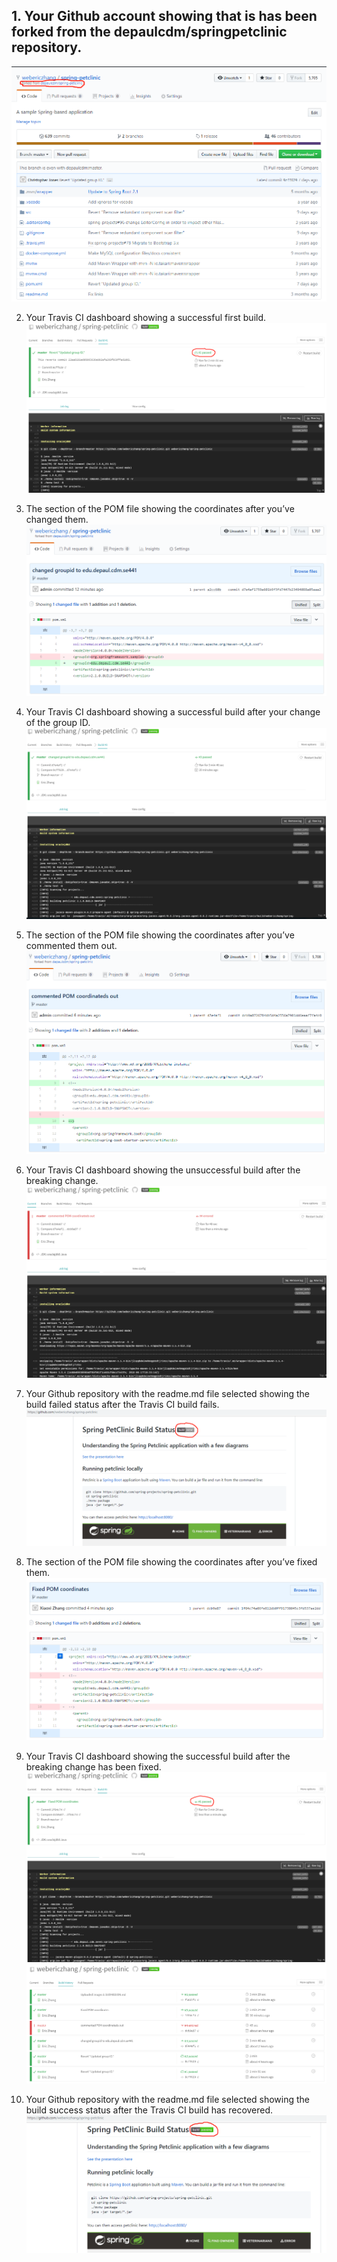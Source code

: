 ## 1. Your Github account showing that is has been forked from the depaulcdm/springpetclinic repository.
   ![Github account](https://github.com/webericzhang/spring-petclinic/blob/master/images/1.png)
   
2. Your Travis CI dashboard showing a successful first build.
   ![First build](https://github.com/webericzhang/spring-petclinic/blob/master/images/2.png)

3. The section of the POM file showing the coordinates after you’ve changed them.
   ![POM file](https://github.com/webericzhang/spring-petclinic/blob/master/images/3.png)

4. Your Travis CI dashboard showing a successful build after your change of the group ID.
   ![Successful build](https://github.com/webericzhang/spring-petclinic/blob/master/images/4.png)

5. The section of the POM file showing the coordinates after you’ve commented them out.
   ![Comment coordinates out](https://github.com/webericzhang/spring-petclinic/blob/master/images/5.png)

6. Your Travis CI dashboard showing the unsuccessful build after the breaking change.
   ![Unsuccessful build](https://github.com/webericzhang/spring-petclinic/blob/master/images/6.png)

7. Your Github repository with the readme.md file selected showing the build failed status after the Travis CI build fails.
   ![Build status](https://github.com/webericzhang/spring-petclinic/blob/master/images/7.png)

8. The section of the POM file showing the coordinates after you’ve fixed them.
   ![Fix coordinates](https://github.com/webericzhang/spring-petclinic/blob/master/images/8.png)

9. Your Travis CI dashboard showing the successful build after the breaking change has been fixed.
   ![Successful build](https://github.com/webericzhang/spring-petclinic/blob/master/images/9.1.png)
   ![All build](https://github.com/webericzhang/spring-petclinic/blob/master/images/9.2.png)

10. Your Github repository with the readme.md file selected showing the build success status after the Travis CI build has recovered.
   ![Successful build](https://github.com/webericzhang/spring-petclinic/blob/master/images/10.png)
